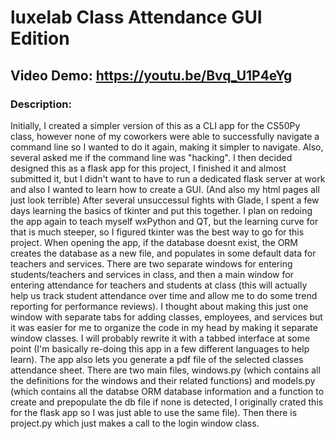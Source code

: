 # luxelab Class Attendance GUI Edition
## Video Demo: https://youtu.be/Bvq_U1P4eYg
### Description:
Initially,  I created a simpler version of this as a CLI app for the CS50Py class, however none
of my coworkers were able to successfully navigate a command line so I wanted to do it again, making
it simpler to navigate. Also, several asked me if the command line was "hacking".
I then decided designed this as a flask app for this project, I finished it and almost submitted it, but I didn't want
to have to run a dedicated flask server at work and also I wanted to learn how to create a GUI. (And also my html pages
all just look terrible)
After several unsuccessul fights with Glade, I spent a few days learning the basics of tkinter and put this 
together. I plan on redoing the app again to teach myself wxPython and QT, but the learning curve for that is much
steeper, so I figured tkinter was the best way to go for this project.
When opening the app, if the database doesnt exist, the ORM creates the database as a new file, and populates in
some default data for teachers and services.
There are two separate windows for entering students/teachers and services in class, and then a main window
for entering attendance for teachers and students at class (this will actually help us track student 
attendance over time and allow me to do some trend reporting for performance reviews).
I thought about making this just one window with separate tabs for adding classes, employees, and services but it was easier
for me to organize the code in my head by making it separate window classes. I will probably rewrite it with a tabbed 
interface at some point (I'm basically re-doing this app in a few different languages to help learn).
The app also lets you generate a pdf file of the selected classes attendance sheet.
There are two main files, windows.py (which contains all the definitions for the windows and their related functions) and models.py
(which contains all the databse ORM database information and a function to create and prepopulate the
db file if none is detected, I originally crated this for the flask app so I was just able to use the same file).
Then there is project.py which just makes a call to the login window class.